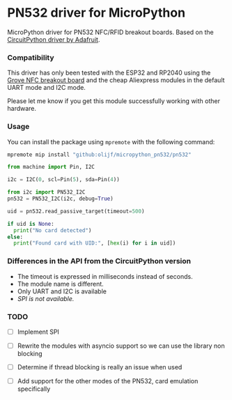 # PN532 driver for MicroPython
MicroPython driver for PN532 NFC/RFID breakout boards. Based on the [CircuitPython driver by Adafruit](https://github.com/adafruit/Adafruit_CircuitPython_PN532).

### Compatibility
This driver has only been tested with the ESP32 and RP2040 using the [Grove NFC breakout board](https://wiki.seeedstudio.com/Grove_NFC/) and the cheap Aliexpress modules in the default UART mode and I2C mode. 

Please let me know if you get this module successfully working with other hardware.

### Usage
You can install the package using `mpremote` with the following command:
```bash
mpremote mip install "github:olijf/micropython_pn532/pn532"
```


```python
from machine import Pin, I2C

i2c = I2C(0, scl=Pin(5), sda=Pin(4))

from i2c import PN532_I2C
pn532 = PN532_I2C(i2c, debug=True)

uid = pn532.read_passive_target(timeout=500)

if uid is None:
  print("No card detected")
else:
  print("Found card with UID:", [hex(i) for i in uid])
```

### Differences in the API from the CircuitPython version

- The timeout is expressed in milliseconds instead of seconds.
- The module name is different.
- Only UART and I2C is available
- _SPI is not available._ 

### TODO
- [ ] Implement SPI
- [ ] Rewrite the modules with asyncio support so we can use the library non blocking
- [ ] Determine if thread blocking is really an issue when used
- [ ] Add support for the other modes of the PN532, card emulation specifically

